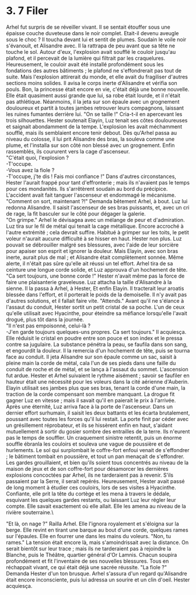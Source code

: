 # 3. 7 Filer

Arhel fut surpris de se réveiller vivant. Il se sentait étouffer sous une épaisse couche duveteuse dans le noir complet. Etait-il devenu aveugle sous le choc ? Il toucha devant lui et sentit de plumes. Soudain le voile noir s'évanouit, et Alisandre avec. Il la rattrapa de peu avant que sa tête ne touche le sol. Autour d'eux, l'explosion avait soufflé le couloir jusqu'au plafond, et il percevait de la lumière qui filtrait par les craquelures. Heureusement, le couloir avait été installé profondément sous les fondations des autres bâtiments ; le plafond ne s'effondrerait pas tout de suite. Mais l'explosion attirerait du monde, et elle avait du fragiliser d'autres sections moins solides. Il avisa le corps inerte d'Alisandre et vérifia son pouls. Bon, la princesse était encore en vie, c'était déjà une bonne nouvelle. Elle était quasiment aussi grande que lui, sa robe était lourde, et il n'était pas athlétique. Néanmoins, il la jeta sur son épaule avec un grognement douloureux et partit à toutes jambes retrouver leurs compagnons, laissant les ruines fumantes derrière lui. "On se taille !" Cria-t-il en apercevant les trois silhouettes. Hester soutenait Elayin, Luz tenait ses côtes douloureuses et saignait abondamment de la tempe. L'explosion les avait méchamment soufflé, mais ils semblaient encore tenir debout. Dès qu'Arhel passa au niveau du colosse, il lui prit Alisandre des bras, la souleva comme une plume, et l'installa sur son côté non blessé avec un grognement. Enfin rassemblés, ils coururent vers la cage d'ascenseur.\
"C'était quoi, l'explosion ?\
-T'occupe.\
-Vous avez la fiole ?\
-T'occupe, j'te dis ! Fais moi confiance !" Dans d'autres circonstances, Hester l'aurait frappé pour tant d'effronterie ; mais ils n'avaient pas le temps pour ces mondanités. Ils s'arrêtèrent soudain au bord du précipice. L'accident avait fait tanguer l'ascenseur et endommagé le mécanisme. "Comment on sort, maintenant ?!" Demanda bêtement Arhel, à bout. Luz lui redonna Alisandre. Il saisit l'ascenseur de ses bras puissants, et, avec un cri de rage, la fit basculer sur le côté pour dégager la galerie.\
"On grimpe." Arhel le dévisagea avec un mélange de peur et d'admiration. Luz tira sur le fil de métal qui tenait la cage métallique. Encore accroché à l'autre extrémité ; cela devrait suffire. Habitué à grimper sur les toits, le petit voleur n'aurait aucune difficulté à se hisser en haut. Hester non plus. Luz pouvait se débrouiller malgré ses blessures, avec l'aide de leur sorcière pour apaiser son esprit et ignorer la douleur. Mais Elayin, avec son bras inerte, aurait plus de mal ; et Alisandre était complètement sonnée. Même alerte, il n'était pas sûre qu'elle ait réussi un tel effort. Arhel tira de sa ceinture une longue corde solide, et Luz approuva d'un hochement de tête. "Ca sert toujours, une bonne corde !" Hester n'avait même pas la force de faire une plaisanterie graveleuse. Luz attacha la taille d'Alisandre à la sienne. Il la passa à Arhel, à Hester, Et enfin Elayin. Il tracterait leur aroatis blessée dans l'effort, et il porterait le poids de la demoiselle. Il n'y avait pas d'autres solutions, et il fallait faire vite. "Attends." Avant qu'il ne s'élance à l'assaut du conduit, Hester sortit un petit cristal de sa poche. L'un de ceux qu'elle utilisait avec Hyacinthe, pour éteindre sa méfiance lorsqu'elle l'avait drogué, plus tôt dans la journée.\
"Il n'est pas empoisonné, celui-là ?\
-J'en garde toujours quelques-uns propres. Ca sert toujours." Il acquiesça. Elle réduisit le cristal en poudre entre son pouce et son index et le pressa contre sa jugulaire. La substance pénétra la peau, se faufila dans son sang, et engourdit la douleur. Il la remercia d'un hochement de tête, puis se tourna face au conduit. Il jeta Alisandre sur son épaule comme un sac, saisit à pleine main la corde de métal, cala l'un de ses pieds dans une faille du conduit de roche et de métal, et se lança à l'assaut du sommet. L'ascension fut ardue. Hester et Arhel suivaient le rythme aisément ; savoir se faufiler en hauteur était une nécessité pour les voleurs dans la cité aérienne d'Auberin. Elayin utilisait ses jambes plus que ses bras, tenant la corde d'une main, la traction de la corde compensant son membre manquant. La drogue fit gagner Luz en vitesse ; mais il savait qu'il en paierait le prix à l'arrivée. Après une éternité, Luz arriva face à la porte de l'ascenseur. Dans un dernier effort surhumain, il saisit les deux battants et les écarta brutalement, poussant avec toutes les forces qu'il lui restait. La porte finit par céder avec un grésillement réprobateur, et ils se hissèrent enfin en haut, s'aidant mutuellement à sortir du gosier sombre des entrailles de la terre. Ils n'eurent pas le temps de souffler. Un craquement sinistre retentit, puis un énorme souffle ébranla les couloirs et souleva une vague de poussière et de hurlements. Le sol qui surplombait le coffre-fort enfoui venait de s'effondrer ; le bâtiment tombait en poussière, et tout un pan menaçait de s'effondrer. Les gardes grouillaient, et bien qu'ils soient tous concentrés au niveau de la maison de jeux et de son coffre-fort pour désamorcer les dernières explosions concoctées par Arhel, ils ne tarderaient pas à revenir. S'ils passaient par la Serre, il serait repérés. Heureusement, Hester avait passé de long moment à étudier ces couloirs, lors de ses visites à Hyacinthe. Confiante, elle prit la tête du cortège et les mena à travers le dédale, esquivant les quelques gardes restants, ou laissant Luz leur régler leur compte. Elle savait exactement où elle allait. Elle les amena au niveau de la rivière souterraine.\

"Et là, on nage ?" Railla Arhel. Elle l'ignora royalement et s'éloigna sur la berge. Elle revint en tirant une barque au bout d'une corde, quelques rames sur l'épaules. Elle en fourrer une dans les mains du voleurs. "Non, tu rames." La tension était encore là, mais s'amoindrissait avec la distance. On serait bientôt sur leur trace ; mais ils ne tarderaient pas à rejoindre la Blanche, puis le Théâtre, quartier général d'Or Lamnis. Chacun soupira profondément et fit l'inventaire de ses nouvelles blessures. Tous en réchappait vivant, ce qui était déjà une sacrée réussite. "La fiole ?" Demanda Hester d'un ton brusque. Arhel s'assura d'un regard qu'Alisandre était encore inconsciente, puis lui adressa un sourire et un clin d'oeil. Hester acquiesça.
